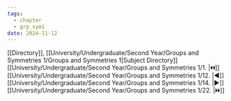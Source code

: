 ```yaml
---
tags:
  - chapter
  - grp_sym1
date: 2024-11-12
---
```

[[Directory]], [[University/Undergraduate/Second Year/Groups and Symmetries 1/Groups and Symmetries 1|Subject Directory]]
[[University/Undergraduate/Second Year/Groups and Symmetries 1/1. |🞀🞀]] [[University/Undergraduate/Second Year/Groups and Symmetries 1/12. |◀]] [[University/Undergraduate/Second Year/Groups and Symmetries 1/14. |▶]] [[University/Undergraduate/Second Year/Groups and Symmetries 1/22. |🞂🞂]]
# 
## 
### 